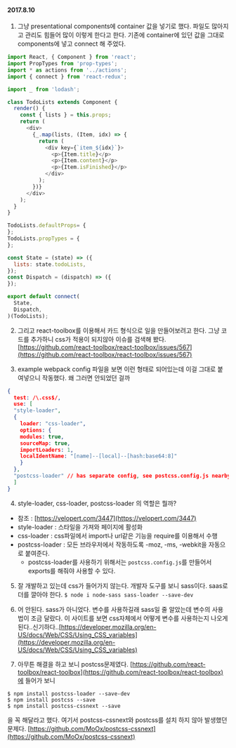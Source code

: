 #### 2017.8.10

1. 그냥 presentational components에 container 값을 넣기로 했다. 파일도 많아지고 관리도 힘들어 많이 이렇게 한다고 한다. 기존에 container에 있던 값을 그대로 components에 넣고 connect 해 주었다.

```javascript
import React, { Component } from 'react';
import PropTypes from 'prop-types';
import * as actions from '../actions';
import { connect } from 'react-redux';

import _ from 'lodash';

class TodoLists extends Component {
  render() {
    const { lists } = this.props;
    return (
      <div>
        {_.map(lists, (Item, idx) => {
          return (
            <div key={`item_${idx}`}>
              <p>{Item.title}</p>
              <p>{Item.content}</p>
              <p>{Item.isFinished}</p>
            </div>
          );
        })}
      </div>
    );
  }
}

TodoLists.defaultProps= {
};
TodoLists.propTypes = {
};

const State = (state) => ({
  lists: state.todoLists,
});
const Dispatch = (dispatch) => ({
});

export default connect(
  State,
  Dispatch,
)(TodoLists);
```

2. 그리고 react-toolbox를 이용해서 카드 형식으로 일을 만들어보려고 한다. 그냥 코드를 추가하니 css가 적용이 되지않아 이슈를 검색해 봤다.[https://github.com/react-toolbox/react-toolbox/issues/567](https://github.com/react-toolbox/react-toolbox/issues/567)

3. example webpack config 파일을 보면 이런 형태로 되어있는데 이걸 그대로 붙여넣으니 작동했다. 왜 그러면 안되었던 걸까
```json
{
  test: /\.css$/,
  use: [
  "style-loader",
  {
    loader: "css-loader",
    options: {
    modules: true,
    sourceMap: true,
    importLoaders: 1,
    localIdentName: "[name]--[local]--[hash:base64:8]"
    }
  },
  "postcss-loader" // has separate config, see postcss.config.js nearby
  ]
}
```

4. style-loader, css-loader, postcss-loader 의 역할은 뭘까?
  * 참조 : [https://velopert.com/3447](https://velopert.com/3447)
  * style-loader : 스타일을 가져와 페이지에 활성화
  * css-loader : css파일에서 import나 url같은 기능을 require를 이용해서 수행
  * postcss-loader : 모든 브라우저에서 작동하도록 -moz, -ms, -webkit을 자동으로 붙여준다.
    * postcss-loader를 사용하기 위해서는 `postcss.config.js`를 만들어서 exports를 해줘야 사용할 수 있다.

5. 잘 개발하고 있는데 css가 들어가지 않는다. 개발자 도구를 보니 sass이다. saas로더를 깔아야 한다. `$ node i node-sass sass-loader --save-dev`

6. 어 안된다. sass가 아니었다. 변수를 사용하길래 sass일 줄 알았는데 변수의 사용법이 조금 달랐다. 이 사이트를 보면 css자체에서 어떻게 변수를 사용하는지 나오게된다..신기하다..[https://developer.mozilla.org/en-US/docs/Web/CSS/Using_CSS_variables](https://developer.mozilla.org/en-US/docs/Web/CSS/Using_CSS_variables)

7. 아무튼 해결을 하고 보니 postcss문제였다. [https://github.com/react-toolbox/react-toolbox](https://github.com/react-toolbox/react-toolbox)에 들어가 보니 
```
$ npm install postcss-loader --save-dev
$ npm install postcss --save
$ npm install postcss-cssnext --save
```
을 꼭 해달라고 했다. 여기서 postcss-cssnext와 postcss를 설치 하지 않아 발생했던 문제다. [https://github.com/MoOx/postcss-cssnext](https://github.com/MoOx/postcss-cssnext)
